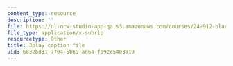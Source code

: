 ```yaml
---
content_type: resource
description: ''
file: https://ol-ocw-studio-app-qa.s3.amazonaws.com/courses/24-912-black-matters-introduction-to-black-studies-spring-2017/6832bd3177045b69ad6afa92c5403a19_UmbsTnQ39a4.vtt
file_type: application/x-subrip
resourcetype: Other
title: 3play caption file
uid: 6832bd31-7704-5b69-ad6a-fa92c5403a19
---
```

